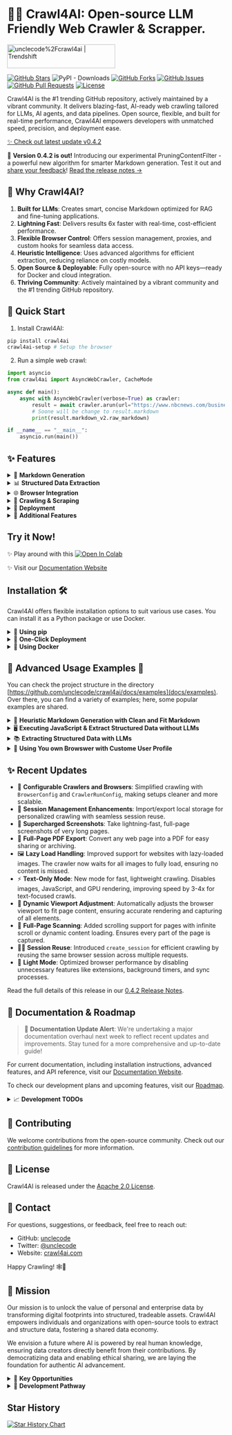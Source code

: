 # 🚀🤖 Crawl4AI: Open-source LLM Friendly Web Crawler & Scrapper.

<a href="https://trendshift.io/repositories/11716" target="_blank"><img src="https://trendshift.io/api/badge/repositories/11716" alt="unclecode%2Fcrawl4ai | Trendshift" style="width: 250px; height: 55px;" width="250" height="55"/></a>

[![GitHub Stars](https://img.shields.io/github/stars/unclecode/crawl4ai?style=social)](https://github.com/unclecode/crawl4ai/stargazers)
![PyPI - Downloads](https://img.shields.io/pypi/dm/Crawl4AI)
[![GitHub Forks](https://img.shields.io/github/forks/unclecode/crawl4ai?style=social)](https://github.com/unclecode/crawl4ai/network/members)
[![GitHub Issues](https://img.shields.io/github/issues/unclecode/crawl4ai)](https://github.com/unclecode/crawl4ai/issues)
[![GitHub Pull Requests](https://img.shields.io/github/issues-pr/unclecode/crawl4ai)](https://github.com/unclecode/crawl4ai/pulls)
[![License](https://img.shields.io/github/license/unclecode/crawl4ai)](https://github.com/unclecode/crawl4ai/blob/main/LICENSE)

Crawl4AI is the #1 trending GitHub repository, actively maintained by a vibrant community. It delivers blazing-fast, AI-ready web crawling tailored for LLMs, AI agents, and data pipelines. Open source, flexible, and built for real-time performance, Crawl4AI empowers developers with unmatched speed, precision, and deployment ease.  

[✨ Check out latest update v0.4.2](#-recent-updates)

🎉 **Version 0.4.2 is out!** Introducing our experimental PruningContentFilter - a powerful new algorithm for smarter Markdown generation. Test it out and [share your feedback](https://github.com/unclecode/crawl4ai/issues)! [Read the release notes →](https://crawl4ai.com/mkdocs/blog)

## 🧐 Why Crawl4AI?

1. **Built for LLMs**: Creates smart, concise Markdown optimized for RAG and fine-tuning applications.  
2. **Lightning Fast**: Delivers results 6x faster with real-time, cost-efficient performance.  
3. **Flexible Browser Control**: Offers session management, proxies, and custom hooks for seamless data access.  
4. **Heuristic Intelligence**: Uses advanced algorithms for efficient extraction, reducing reliance on costly models.  
5. **Open Source & Deployable**: Fully open-source with no API keys—ready for Docker and cloud integration.  
6. **Thriving Community**: Actively maintained by a vibrant community and the #1 trending GitHub repository.

## 🚀 Quick Start 

1. Install Crawl4AI:
```bash
pip install crawl4ai
crawl4ai-setup # Setup the browser
```

2. Run a simple web crawl:
```python
import asyncio
from crawl4ai import AsyncWebCrawler, CacheMode

async def main():
    async with AsyncWebCrawler(verbose=True) as crawler:
        result = await crawler.arun(url="https://www.nbcnews.com/business")
        # Soone will be change to result.markdown
        print(result.markdown_v2.raw_markdown) 

if __name__ == "__main__":
    asyncio.run(main())
```

## ✨ Features 

<details>
<summary>📝 <strong>Markdown Generation</strong></summary>

- 🧹 **Clean Markdown**: Generates clean, structured Markdown with accurate formatting.
- 🎯 **Fit Markdown**: Heuristic-based filtering to remove noise and irrelevant parts for AI-friendly processing.
- 🔗 **Citations and References**: Converts page links into a numbered reference list with clean citations.
- 🛠️ **Custom Strategies**: Users can create their own Markdown generation strategies tailored to specific needs.
- 📚 **BM25 Algorithm**: Employs BM25-based filtering for extracting core information and removing irrelevant content. 
</details>

<details>
<summary>📊 <strong>Structured Data Extraction</strong></summary>

- 🤖 **LLM-Driven Extraction**: Supports all LLMs (open-source and proprietary) for structured data extraction.
- 🧱 **Chunking Strategies**: Implements chunking (topic-based, regex, sentence-level) for targeted content processing.
- 🌌 **Cosine Similarity**: Find relevant content chunks based on user queries for semantic extraction.
- 🔎 **CSS-Based Extraction**: Fast schema-based data extraction using XPath and CSS selectors.
- 🔧 **Schema Definition**: Define custom schemas for extracting structured JSON from repetitive patterns.

</details>

<details>
<summary>🌐 <strong>Browser Integration</strong></summary>

- 🖥️ **Managed Browser**: Use user-owned browsers with full control, avoiding bot detection.
- 🔄 **Remote Browser Control**: Connect to Chrome Developer Tools Protocol for remote, large-scale data extraction.
- 🔒 **Session Management**: Preserve browser states and reuse them for multi-step crawling.
- 🧩 **Proxy Support**: Seamlessly connect to proxies with authentication for secure access.
- ⚙️ **Full Browser Control**: Modify headers, cookies, user agents, and more for tailored crawling setups.
- 🌍 **Multi-Browser Support**: Compatible with Chromium, Firefox, and WebKit.
- 📐 **Dynamic Viewport Adjustment**: Automatically adjusts the browser viewport to match page content, ensuring complete rendering and capturing of all elements.

</details>

<details>
<summary>🔎 <strong>Crawling & Scraping</strong></summary>

- 🖼️ **Media Support**: Extract images, audio, videos, and responsive image formats like `srcset` and `picture`.
- 🚀 **Dynamic Crawling**: Execute JS and wait for async or sync for dynamic content extraction.
- 📸 **Screenshots**: Capture page screenshots during crawling for debugging or analysis.
- 📂 **Raw Data Crawling**: Directly process raw HTML (`raw:`) or local files (`file://`).
- 🔗 **Comprehensive Link Extraction**: Extracts internal, external links, and embedded iframe content.
- 🛠️ **Customizable Hooks**: Define hooks at every step to customize crawling behavior.
- 💾 **Caching**: Cache data for improved speed and to avoid redundant fetches.
- 📄 **Metadata Extraction**: Retrieve structured metadata from web pages.
- 📡 **IFrame Content Extraction**: Seamless extraction from embedded iframe content.
- 🕵️ **Lazy Load Handling**: Waits for images to fully load, ensuring no content is missed due to lazy loading.
- 🔄 **Full-Page Scanning**: Simulates scrolling to load and capture all dynamic content, perfect for infinite scroll pages.

</details>

<details>
<summary>🚀 <strong>Deployment</strong></summary>

- 🐳 **Dockerized Setup**: Optimized Docker image with API server for easy deployment.
- 🔄 **API Gateway**: One-click deployment with secure token authentication for API-based workflows.
- 🌐 **Scalable Architecture**: Designed for mass-scale production and optimized server performance.
- ⚙️ **DigitalOcean Deployment**: Ready-to-deploy configurations for DigitalOcean and similar platforms.

</details>

<details>
<summary>🎯 <strong>Additional Features</strong></summary>

- 🕶️ **Stealth Mode**: Avoid bot detection by mimicking real users.
- 🏷️ **Tag-Based Content Extraction**: Refine crawling based on custom tags, headers, or metadata.
- 🔗 **Link Analysis**: Extract and analyze all links for detailed data exploration.
- 🛡️ **Error Handling**: Robust error management for seamless execution.
- 🔐 **CORS & Static Serving**: Supports filesystem-based caching and cross-origin requests.
- 📖 **Clear Documentation**: Simplified and updated guides for onboarding and advanced usage.
- 🙌 **Community Recognition**: Acknowledges contributors and pull requests for transparency.

</details>

## Try it Now!

✨ Play around with this [![Open In Colab](https://colab.research.google.com/assets/colab-badge.svg)](https://colab.research.google.com/drive/1SgRPrByQLzjRfwoRNq1wSGE9nYY_EE8C?usp=sharing)

✨ Visit our [Documentation Website](https://crawl4ai.com/mkdocs/)

## Installation 🛠️

Crawl4AI offers flexible installation options to suit various use cases. You can install it as a Python package or use Docker.

<details>
<summary>🐍 <strong>Using pip</strong></summary>

Choose the installation option that best fits your needs:

### Basic Installation

For basic web crawling and scraping tasks:

```bash
pip install crawl4ai
crawl4ai-setup # Setup the browser
```

By default, this will install the asynchronous version of Crawl4AI, using Playwright for web crawling.

👉 **Note**: When you install Crawl4AI, the `crawl4ai-setup` should automatically install and set up Playwright. However, if you encounter any Playwright-related errors, you can manually install it using one of these methods:

1. Through the command line:

   ```bash
   playwright install
   ```

2. If the above doesn't work, try this more specific command:

   ```bash
   python -m playwright install chromium
   ```

This second method has proven to be more reliable in some cases.

---

### Installation with Synchronous Version

The sync version is deprecated and will be removed in future versions. If you need the synchronous version using Selenium:

```bash
pip install crawl4ai[sync]
```

---

### Development Installation

For contributors who plan to modify the source code:

```bash
git clone https://github.com/unclecode/crawl4ai.git
cd crawl4ai
pip install -e .                    # Basic installation in editable mode
```

Install optional features:

```bash
pip install -e ".[torch]"           # With PyTorch features
pip install -e ".[transformer]"     # With Transformer features
pip install -e ".[cosine]"          # With cosine similarity features
pip install -e ".[sync]"            # With synchronous crawling (Selenium)
pip install -e ".[all]"             # Install all optional features
```

</details>

<details>
<summary>🚀 <strong>One-Click Deployment</strong></summary>

Deploy your own instance of Crawl4AI with one click:

[![DigitalOcean Referral Badge](https://web-platforms.sfo2.cdn.digitaloceanspaces.com/WWW/Badge%203.svg)](https://www.digitalocean.com/?repo=https://github.com/unclecode/crawl4ai/tree/0.3.74&refcode=a0780f1bdb3d&utm_campaign=Referral_Invite&utm_medium=Referral_Program&utm_source=badge)

> 💡 **Recommended specs**: 4GB RAM minimum. Select "professional-xs" or higher when deploying for stable operation.

The deploy will:
- Set up a Docker container with Crawl4AI
- Configure Playwright and all dependencies
- Start the FastAPI server on port `11235`
- Set up health checks and auto-deployment

</details>

<details>
<summary>🐳 <strong>Using Docker</strong></summary>

Crawl4AI is available as Docker images for easy deployment. You can either pull directly from Docker Hub (recommended) or build from the repository.

---

<details>
<summary>🐳 <strong>Option 1: Docker Hub (Recommended)</strong></summary>

Choose the appropriate image based on your platform and needs:

### For AMD64 (Regular Linux/Windows):
```bash
# Basic version (recommended)
docker pull unclecode/crawl4ai:basic-amd64
docker run -p 11235:11235 unclecode/crawl4ai:basic-amd64

# Full ML/LLM support
docker pull unclecode/crawl4ai:all-amd64
docker run -p 11235:11235 unclecode/crawl4ai:all-amd64

# With GPU support
docker pull unclecode/crawl4ai:gpu-amd64
docker run -p 11235:11235 unclecode/crawl4ai:gpu-amd64
```

### For ARM64 (M1/M2 Macs, ARM servers):
```bash
# Basic version (recommended)
docker pull unclecode/crawl4ai:basic-arm64
docker run -p 11235:11235 unclecode/crawl4ai:basic-arm64

# Full ML/LLM support
docker pull unclecode/crawl4ai:all-arm64
docker run -p 11235:11235 unclecode/crawl4ai:all-arm64

# With GPU support
docker pull unclecode/crawl4ai:gpu-arm64
docker run -p 11235:11235 unclecode/crawl4ai:gpu-arm64
```

Need more memory? Add `--shm-size`:
```bash
docker run --shm-size=2gb -p 11235:11235 unclecode/crawl4ai:basic-amd64
```

Test the installation:
```bash
curl http://localhost:11235/health
```

### For Raspberry Pi (32-bit) (coming soon):
```bash
# Pull and run basic version (recommended for Raspberry Pi)
docker pull unclecode/crawl4ai:basic-armv7
docker run -p 11235:11235 unclecode/crawl4ai:basic-armv7

# With increased shared memory if needed
docker run --shm-size=2gb -p 11235:11235 unclecode/crawl4ai:basic-armv7
```

Note: Due to hardware constraints, only the basic version is recommended for Raspberry Pi.

</details>

<details>
<summary>🐳 <strong>Option 2: Build from Repository</strong></summary>

Build the image locally based on your platform:

```bash
# Clone the repository
git clone https://github.com/unclecode/crawl4ai.git
cd crawl4ai

# For AMD64 (Regular Linux/Windows)
docker build --platform linux/amd64 \
  --tag crawl4ai:local \
  --build-arg INSTALL_TYPE=basic \
  .

# For ARM64 (M1/M2 Macs, ARM servers)
docker build --platform linux/arm64 \
  --tag crawl4ai:local \
  --build-arg INSTALL_TYPE=basic \
  .
```

Build options:
- INSTALL_TYPE=basic (default): Basic crawling features
- INSTALL_TYPE=all: Full ML/LLM support
- ENABLE_GPU=true: Add GPU support

Example with all options:
```bash
docker build --platform linux/amd64 \
  --tag crawl4ai:local \
  --build-arg INSTALL_TYPE=all \
  --build-arg ENABLE_GPU=true \
  .
```

Run your local build:
```bash
# Regular run
docker run -p 11235:11235 crawl4ai:local

# With increased shared memory
docker run --shm-size=2gb -p 11235:11235 crawl4ai:local
```

Test the installation:
```bash
curl http://localhost:11235/health
```

</details>

<details>
<summary>🐳 <strong>Option 3: Using Docker Compose</strong></summary>

Docker Compose provides a more structured way to run Crawl4AI, especially when dealing with environment variables and multiple configurations.

```bash
# Clone the repository
git clone https://github.com/unclecode/crawl4ai.git
cd crawl4ai
```

### For AMD64 (Regular Linux/Windows):
```bash
# Build and run locally
docker-compose --profile local-amd64 up

# Run from Docker Hub
VERSION=basic docker-compose --profile hub-amd64 up   # Basic version
VERSION=all docker-compose --profile hub-amd64 up     # Full ML/LLM support
VERSION=gpu docker-compose --profile hub-amd64 up     # GPU support
```

### For ARM64 (M1/M2 Macs, ARM servers):
```bash
# Build and run locally
docker-compose --profile local-arm64 up

# Run from Docker Hub
VERSION=basic docker-compose --profile hub-arm64 up   # Basic version
VERSION=all docker-compose --profile hub-arm64 up     # Full ML/LLM support
VERSION=gpu docker-compose --profile hub-arm64 up     # GPU support
```

Environment variables (optional):
```bash
# Create a .env file
CRAWL4AI_API_TOKEN=your_token
OPENAI_API_KEY=your_openai_key
CLAUDE_API_KEY=your_claude_key
```

The compose file includes:
- Memory management (4GB limit, 1GB reserved)
- Shared memory volume for browser support
- Health checks
- Auto-restart policy
- All necessary port mappings

Test the installation:
```bash
curl http://localhost:11235/health
```

</details>

---

### Quick Test

Run a quick test (works for both Docker options):

```python
import requests

# Submit a crawl job
response = requests.post(
    "http://localhost:11235/crawl",
    json={"urls": "https://example.com", "priority": 10}
)
task_id = response.json()["task_id"]

# Continue polling until the task is complete (status="completed")
result = requests.get(f"http://localhost:11235/task/{task_id}")
```

For more examples, see our [Docker Examples](https://github.com/unclecode/crawl4ai/blob/main/docs/examples/docker_example.py). For advanced configuration, environment variables, and usage examples, see our [Docker Deployment Guide](https://crawl4ai.com/mkdocs/basic/docker-deployment/).

</details>


## 🔬 Advanced Usage Examples 🔬

You can check the project structure in the directory [https://github.com/unclecode/crawl4ai/docs/examples](docs/examples). Over there, you can find a variety of examples; here, some popular examples are shared.

<details>
<summary>📝 <strong>Heuristic Markdown Generation with Clean and Fit Markdown</strong></summary>

```python
import asyncio
from crawl4ai import AsyncWebCrawler, CacheMode
from crawl4ai.content_filter_strategy import PruningContentFilter, BM25ContentFilter
from crawl4ai.markdown_generation_strategy import DefaultMarkdownGenerator

async def main():
    async with AsyncWebCrawler(
        headless=True,  
        verbose=True,
    ) as crawler:
        result = await crawler.arun(
            url="https://docs.micronaut.io/4.7.6/guide/",
            cache_mode=CacheMode.ENABLED,
            markdown_generator=DefaultMarkdownGenerator(
                content_filter=PruningContentFilter(threshold=0.48, threshold_type="fixed", min_word_threshold=0)
            ),
            # markdown_generator=DefaultMarkdownGenerator(
            #     content_filter=BM25ContentFilter(user_query="WHEN_WE_FOCUS_BASED_ON_A_USER_QUERY", bm25_threshold=1.0)
            # ),
        )
        print(len(result.markdown))
        print(len(result.fit_markdown))
        print(len(result.markdown_v2.fit_markdown))

if __name__ == "__main__":
    asyncio.run(main())
```

</details>

<details>
<summary>🖥️ <strong>Executing JavaScript & Extract Structured Data without LLMs</strong></summary>

```python
import asyncio
from crawl4ai import AsyncWebCrawler, CacheMode
from crawl4ai.extraction_strategy import JsonCssExtractionStrategy
import json

async def main():
    schema = {
    "name": "KidoCode Courses",
    "baseSelector": "section.charge-methodology .w-tab-content > div",
    "fields": [
        {
            "name": "section_title",
            "selector": "h3.heading-50",
            "type": "text",
        },
        {
            "name": "section_description",
            "selector": ".charge-content",
            "type": "text",
        },
        {
            "name": "course_name",
            "selector": ".text-block-93",
            "type": "text",
        },
        {
            "name": "course_description",
            "selector": ".course-content-text",
            "type": "text",
        },
        {
            "name": "course_icon",
            "selector": ".image-92",
            "type": "attribute",
            "attribute": "src"
        }
    ]
}

    extraction_strategy = JsonCssExtractionStrategy(schema, verbose=True)

    async with AsyncWebCrawler(
        headless=False,
        verbose=True
    ) as crawler:
        
        # Create the JavaScript that handles clicking multiple times
        js_click_tabs = """
        (async () => {
            const tabs = document.querySelectorAll("section.charge-methodology .tabs-menu-3 > div");
            
            for(let tab of tabs) {
                // scroll to the tab
                tab.scrollIntoView();
                tab.click();
                // Wait for content to load and animations to complete
                await new Promise(r => setTimeout(r, 500));
            }
        })();
        """     

        result = await crawler.arun(
            url="https://www.kidocode.com/degrees/technology",
            extraction_strategy=JsonCssExtractionStrategy(schema, verbose=True),
            js_code=[js_click_tabs],
            cache_mode=CacheMode.BYPASS
        )

        companies = json.loads(result.extracted_content)
        print(f"Successfully extracted {len(companies)} companies")
        print(json.dumps(companies[0], indent=2))


if __name__ == "__main__":
    asyncio.run(main())
```

</details>

<details>
<summary>📚 <strong>Extracting Structured Data with LLMs</strong></summary>

```python
import os
import asyncio
from crawl4ai import AsyncWebCrawler, CacheMode
from crawl4ai.extraction_strategy import LLMExtractionStrategy
from pydantic import BaseModel, Field

class OpenAIModelFee(BaseModel):
    model_name: str = Field(..., description="Name of the OpenAI model.")
    input_fee: str = Field(..., description="Fee for input token for the OpenAI model.")
    output_fee: str = Field(..., description="Fee for output token for the OpenAI model.")

async def main():
    async with AsyncWebCrawler(verbose=True) as crawler:
        result = await crawler.arun(
            url='https://openai.com/api/pricing/',
            word_count_threshold=1,
            extraction_strategy=LLMExtractionStrategy(
                # Here you can use any provider that Litellm library supports, for instance: ollama/qwen2
                # provider="ollama/qwen2", api_token="no-token", 
                provider="openai/gpt-4o", api_token=os.getenv('OPENAI_API_KEY'), 
                schema=OpenAIModelFee.schema(),
                extraction_type="schema",
                instruction="""From the crawled content, extract all mentioned model names along with their fees for input and output tokens. 
                Do not miss any models in the entire content. One extracted model JSON format should look like this: 
                {"model_name": "GPT-4", "input_fee": "US$10.00 / 1M tokens", "output_fee": "US$30.00 / 1M tokens"}."""
            ),            
            cache_mode=CacheMode.BYPASS,
        )
        print(result.extracted_content)

if __name__ == "__main__":
    asyncio.run(main())
```

</details>

<details>
<summary>🤖 <strong>Using You own Browswer with Custome User Profile</strong></summary>

```python
import os, sys
from pathlib import Path
import asyncio, time
from crawl4ai import AsyncWebCrawler

async def test_news_crawl():
    # Create a persistent user data directory
    user_data_dir = os.path.join(Path.home(), ".crawl4ai", "browser_profile")
    os.makedirs(user_data_dir, exist_ok=True)

    async with AsyncWebCrawler(
        verbose=True,
        headless=True,
        user_data_dir=user_data_dir,
        use_persistent_context=True,
        headers={
            "Accept": "text/html,application/xhtml+xml,application/xml;q=0.9,image/webp,*/*;q=0.8",
            "Accept-Language": "en-US,en;q=0.5",
            "Accept-Encoding": "gzip, deflate, br",
            "DNT": "1",
            "Connection": "keep-alive",
            "Upgrade-Insecure-Requests": "1",
            "Sec-Fetch-Dest": "document",
            "Sec-Fetch-Mode": "navigate",
            "Sec-Fetch-Site": "none",
            "Sec-Fetch-User": "?1",
            "Cache-Control": "max-age=0",
        }
    ) as crawler:
        url = "ADDRESS_OF_A_CHALLENGING_WEBSITE"
        
        result = await crawler.arun(
            url,
            cache_mode=CacheMode.BYPASS,
            magic=True,
        )
        
        print(f"Successfully crawled {url}")
        print(f"Content length: {len(result.markdown)}")
```

</details>


## ✨ Recent Updates   

- 🔧 **Configurable Crawlers and Browsers**: Simplified crawling with `BrowserConfig` and `CrawlerRunConfig`, making setups cleaner and more scalable.
- 🔐 **Session Management Enhancements**: Import/export local storage for personalized crawling with seamless session reuse.
- 📸 **Supercharged Screenshots**: Take lightning-fast, full-page screenshots of very long pages.
- 📜 **Full-Page PDF Export**: Convert any web page into a PDF for easy sharing or archiving.
- 🖼️ **Lazy Load Handling**: Improved support for websites with lazy-loaded images. The crawler now waits for all images to fully load, ensuring no content is missed.
- ⚡ **Text-Only Mode**: New mode for fast, lightweight crawling. Disables images, JavaScript, and GPU rendering, improving speed by 3-4x for text-focused crawls.
- 📐 **Dynamic Viewport Adjustment**: Automatically adjusts the browser viewport to fit page content, ensuring accurate rendering and capturing of all elements.
- 🔄 **Full-Page Scanning**: Added scrolling support for pages with infinite scroll or dynamic content loading. Ensures every part of the page is captured.
- 🧑‍💻 **Session Reuse**: Introduced `create_session` for efficient crawling by reusing the same browser session across multiple requests.
- 🌟 **Light Mode**: Optimized browser performance by disabling unnecessary features like extensions, background timers, and sync processes.


Read the full details of this release in our [0.4.2 Release Notes](https://github.com/unclecode/crawl4ai/blob/main/docs/md_v2/blog/releases/0.4.2.md).

## 📖 Documentation & Roadmap 

> 🚨 **Documentation Update Alert**: We're undertaking a major documentation overhaul next week to reflect recent updates and improvements. Stay tuned for a more comprehensive and up-to-date guide!

For current documentation, including installation instructions, advanced features, and API reference, visit our [Documentation Website](https://crawl4ai.com/mkdocs/).

To check our development plans and upcoming features, visit our [Roadmap](https://github.com/unclecode/crawl4ai/blob/main/ROADMAP.md).

<details>
<summary>📈 <strong>Development TODOs</strong></summary>

- [x] 0. Graph Crawler: Smart website traversal using graph search algorithms for comprehensive nested page extraction
- [ ] 1. Question-Based Crawler: Natural language driven web discovery and content extraction
- [ ] 2. Knowledge-Optimal Crawler: Smart crawling that maximizes knowledge while minimizing data extraction
- [ ] 3. Agentic Crawler: Autonomous system for complex multi-step crawling operations
- [ ] 4. Automated Schema Generator: Convert natural language to extraction schemas
- [ ] 5. Domain-Specific Scrapers: Pre-configured extractors for common platforms (academic, e-commerce)
- [ ] 6. Web Embedding Index: Semantic search infrastructure for crawled content
- [ ] 7. Interactive Playground: Web UI for testing, comparing strategies with AI assistance
- [ ] 8. Performance Monitor: Real-time insights into crawler operations
- [ ] 9. Cloud Integration: One-click deployment solutions across cloud providers
- [ ] 10. Sponsorship Program: Structured support system with tiered benefits
- [ ] 11. Educational Content: "How to Crawl" video series and interactive tutorials

</details>

## 🤝 Contributing 

We welcome contributions from the open-source community. Check out our [contribution guidelines](https://github.com/unclecode/crawl4ai/blob/main/CONTRIBUTING.md) for more information.

## 📄 License 

Crawl4AI is released under the [Apache 2.0 License](https://github.com/unclecode/crawl4ai/blob/main/LICENSE).

## 📧 Contact 

For questions, suggestions, or feedback, feel free to reach out:

- GitHub: [unclecode](https://github.com/unclecode)
- Twitter: [@unclecode](https://twitter.com/unclecode)
- Website: [crawl4ai.com](https://crawl4ai.com)

Happy Crawling! 🕸️🚀

## 🗾 Mission

Our mission is to unlock the value of personal and enterprise data by transforming digital footprints into structured, tradeable assets. Crawl4AI empowers individuals and organizations with open-source tools to extract and structure data, fostering a shared data economy.  

We envision a future where AI is powered by real human knowledge, ensuring data creators directly benefit from their contributions. By democratizing data and enabling ethical sharing, we are laying the foundation for authentic AI advancement.

<details>
<summary>🔑 <strong>Key Opportunities</strong></summary>
 
- **Data Capitalization**: Transform digital footprints into measurable, valuable assets.  
- **Authentic AI Data**: Provide AI systems with real human insights.  
- **Shared Economy**: Create a fair data marketplace that benefits data creators.  

</details>

<details>
<summary>🚀 <strong>Development Pathway</strong></summary>

1. **Open-Source Tools**: Community-driven platforms for transparent data extraction.  
2. **Digital Asset Structuring**: Tools to organize and value digital knowledge.  
3. **Ethical Data Marketplace**: A secure, fair platform for exchanging structured data.  

For more details, see our [full mission statement](./MISSION.md).
</details>




## Star History

[![Star History Chart](https://api.star-history.com/svg?repos=unclecode/crawl4ai&type=Date)](https://star-history.com/#unclecode/crawl4ai&Date)
